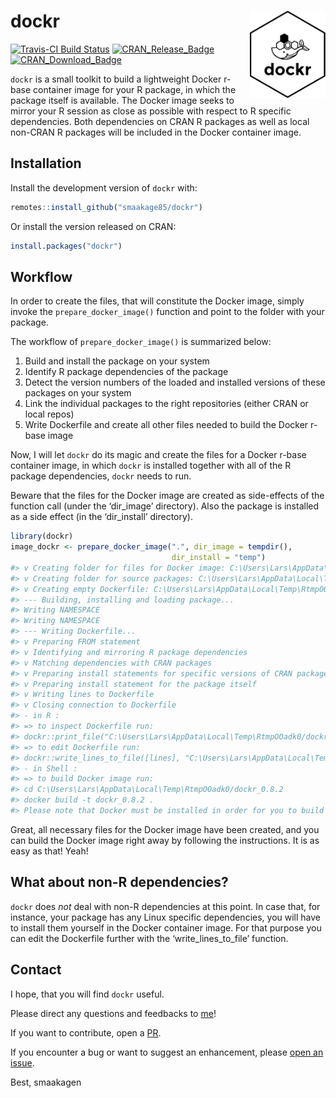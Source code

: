 
<!-- README.md is generated from README.Rmd. Please edit that file -->

# dockr <img src="man/figures/dockr.png" align="right" height=140/>

[![Travis-CI Build
Status](https://travis-ci.org/smaakage85/dockr.svg?branch=master)](https://travis-ci.org/smaakage85/dockr)
[![CRAN\_Release\_Badge](http://www.r-pkg.org/badges/version-ago/dockr)](https://CRAN.R-project.org/package=dockr)
[![CRAN\_Download\_Badge](http://cranlogs.r-pkg.org/badges/dockr)](https://CRAN.R-project.org/package=dockr)

`dockr` is a small toolkit to build a lightweight Docker r-base
container image for your R package, in which the package itself is
available. The Docker image seeks to mirror your R session as close as
possible with respect to R specific dependencies. Both dependencies on
CRAN R packages as well as local non-CRAN R packages will be included in
the Docker container image.

## Installation

Install the development version of `dockr` with:

``` r
remotes::install_github("smaakage85/dockr")
```

Or install the version released on CRAN:

``` r
install.packages("dockr")
```

## Workflow

In order to create the files, that will constitute the Docker image,
simply invoke the `prepare_docker_image()` function and point to the
folder with your package.

The workflow of `prepare_docker_image()` is summarized below:

1.  Build and install the package on your system
2.  Identify R package dependencies of the package
3.  Detect the version numbers of the loaded and installed versions of
    these packages on your system
4.  Link the individual packages to the right repositories (either CRAN
    or local repos)
5.  Write Dockerfile and create all other files needed to build the
    Docker r-base image

Now, I will let `dockr` do its magic and create the files for a Docker
r-base container image, in which `dockr` is installed together with all
of the R package dependencies, `dockr` needs to run.

Beware that the files for the Docker image are created as side-effects
of the function call (under the ‘dir\_image’ directory). Also the
package is installed as a side effect (in the ‘dir\_install’ directory).

``` r
library(dockr)
image_dockr <- prepare_docker_image(".", dir_image = tempdir(), 
                                    dir_install = "temp")
#> v Creating folder for files for Docker image: C:\Users\Lars\AppData\Local\Temp\RtmpOOadk0/dockr_0.8.2
#> v Creating folder for source packages: C:\Users\Lars\AppData\Local\Temp\RtmpOOadk0/dockr_0.8.2/source_packages
#> v Creating empty Dockerfile: C:\Users\Lars\AppData\Local\Temp\RtmpOOadk0/dockr_0.8.2/Dockerfile
#> --- Building, installing and loading package...
#> Writing NAMESPACE
#> Writing NAMESPACE
#> --- Writing Dockerfile...
#> v Preparing FROM statement
#> v Identifying and mirroring R package dependencies
#> v Matching dependencies with CRAN packages
#> v Preparing install statements for specific versions of CRAN packages
#> v Preparing install statement for the package itself
#> v Writing lines to Dockerfile
#> v Closing connection to Dockerfile
#> - in R : 
#> => to inspect Dockerfile run:
#> dockr::print_file("C:\Users\Lars\AppData\Local\Temp\RtmpOOadk0/dockr_0.8.2/Dockerfile") 
#> => to edit Dockerfile run:
#> dockr::write_lines_to_file([lines], "C:\Users\Lars\AppData\Local\Temp\RtmpOOadk0/dockr_0.8.2/Dockerfile") 
#> - in Shell : 
#> => to build Docker image run:
#> cd C:\Users\Lars\AppData\Local\Temp\RtmpOOadk0/dockr_0.8.2 
#> docker build -t dockr_0.8.2 . 
#> Please note that Docker must be installed in order for you to build image.
```

Great, all necessary files for the Docker image have been created, and
you can build the Docker image right away by following the instructions.
It is as easy as that\! Yeah\!

## What about non-R dependencies?

`dockr` does *not* deal with non-R dependencies at this point. In case
that, for instance, your package has any Linux specific dependencies,
you will have to install them yourself in the Docker container image.
For that purpose you can edit the Dockerfile further with the
‘write\_lines\_to\_file’ function.

## Contact

I hope, that you will find `dockr` useful.

Please direct any questions and feedbacks to
[me](mailto:lars_kjeldgaard@hotmail.com)\!

If you want to contribute, open a
[PR](https://github.com/smaakage85/dockr/pulls).

If you encounter a bug or want to suggest an enhancement, please [open
an issue](https://github.com/smaakage85/dockr/issues).

Best, smaakagen
